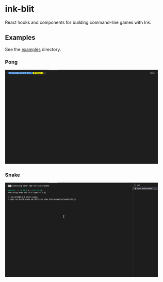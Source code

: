 # ink-blit

React hooks and components for building command-line games with Ink.

## Examples

See the [examples](./examples/) directory.

### Pong

![Pong](./static/assets/readme/ink-blit-pong.gif)

### Snake

![Snake](./static/assets/readme/ink-blit-snake.gif)
